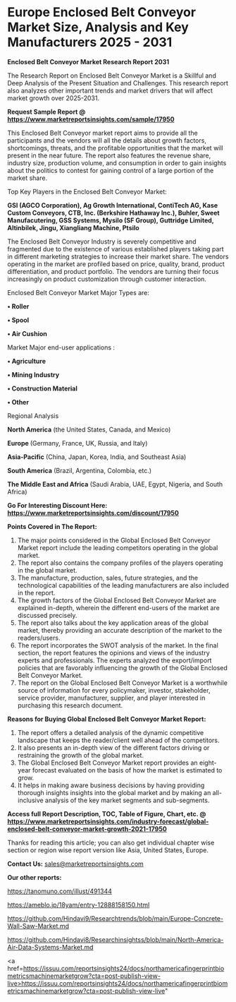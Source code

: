 # Europe Enclosed Belt Conveyor Market Size, Analysis and Key Manufacturers 2025 - 2031

<strong>Enclosed Belt Conveyor Market Research Report 2031</strong>

The Research Report on Enclosed Belt Conveyor Market is a Skillful and Deep Analysis of the Present Situation and Challenges. This research report also analyzes other important trends and market drivers that will affect market growth over 2025-2031.

<strong>Request Sample Report @ <a href=https://www.marketreportsinsights.com/sample/17950>https://www.marketreportsinsights.com/sample/17950</a></strong>

This Enclosed Belt Conveyor market report aims to provide all the participants and the vendors will all the details about growth factors, shortcomings, threats, and the profitable opportunities that the market will present in the near future. The report also features the revenue share, industry size, production volume, and consumption in order to gain insights about the politics to contest for gaining control of a large portion of the market share.

Top Key Players in the Enclosed Belt Conveyor Market:

<strong>GSI (AGCO Corporation), Ag Growth International, ContiTech AG, Kase Custom Conveyors, CTB, Inc. (Berkshire Hathaway Inc.), Buhler, Sweet Manufacutering, GSS Systems, Mysilo (SF Group), Guttridge Limited, Altinbilek, Jingu, Xiangliang Machine, Ptsilo</strong>

The Enclosed Belt Conveyor Industry is severely competitive and fragmented due to the existence of various established players taking part in different marketing strategies to increase their market share. The vendors operating in the market are profiled based on price, quality, brand, product differentiation, and product portfolio. The vendors are turning their focus increasingly on product customization through customer interaction.

Enclosed Belt Conveyor Market Major Types are:

<strong>• Roller

• Spool

• Air Cushion</strong>

Market Major end-user applications :

<strong>• Agriculture

• Mining Industry

• Construction Material

• Other</strong>

Regional Analysis

</u><strong><b>North America</b></strong> (the United States, Canada, and Mexico)

<strong><b>Europe </b></strong>(Germany, France, UK, Russia, and Italy)

<strong><b>Asia-Pacific</b></strong> (China, Japan, Korea, India, and Southeast Asia)

<strong><b>South America</b></strong> (Brazil, Argentina, Colombia, etc.)

<strong><b>The Middle East and Africa</b></strong> (Saudi Arabia, UAE, Egypt, Nigeria, and South Africa)

<strong>Go For Interesting Discount Here: <a href=https://www.marketreportsinsights.com/discount/17950>https://www.marketreportsinsights.com/discount/17950</a></strong>

<strong>Points Covered in The Report:</strong>
<ol>
  <li>The major points considered in the Global Enclosed Belt Conveyor Market report include the leading competitors operating in the global market.</li>
  <li>The report also contains the company profiles of the players operating in the global market.</li>
  <li>The manufacture, production, sales, future strategies, and the technological capabilities of the leading manufacturers are also included in the report.</li>
  <li>The growth factors of the Global Enclosed Belt Conveyor Market are explained in-depth, wherein the different end-users of the market are discussed precisely.</li>
  <li>The report also talks about the key application areas of the global market, thereby providing an accurate description of the market to the readers/users.</li>
  <li>The report incorporates the SWOT analysis of the market. In the final section, the report features the opinions and views of the industry experts and professionals. The experts analyzed the export/import policies that are favorably influencing the growth of the Global Enclosed Belt Conveyor Market.</li>
  <li>The report on the Global Enclosed Belt Conveyor Market is a worthwhile source of information for every policymaker, investor, stakeholder, service provider, manufacturer, supplier, and player interested in purchasing this research document.</li>
</ol>
<strong>Reasons for Buying Global Enclosed Belt Conveyor Market Report:</strong>

<ol>
  <li>The report offers a detailed analysis of the dynamic competitive landscape that keeps the reader/client well ahead of the competitors.</li>
  <li>It also presents an in-depth view of the different factors driving or restraining the growth of the global market.</li>
  <li>The Global Enclosed Belt Conveyor Market report provides an eight-year forecast evaluated on the basis of how the market is estimated to grow.</li>
  <li>It helps in making aware business decisions by having providing thorough insights insights into the global market and by making an all-inclusive analysis of the key market segments and sub-segments.</li>
</ol>
<strong>Access full Report Description, TOC, Table of Figure, Chart, etc. @ <a href=https://www.marketreportsinsights.com/industry-forecast/global-enclosed-belt-conveyor-market-growth-2021-17950>https://www.marketreportsinsights.com/industry-forecast/global-enclosed-belt-conveyor-market-growth-2021-17950</a></strong>


Thanks for reading this article; you can also get individual chapter wise section or region wise report version like Asia, United States, Europe.

<strong>Contact Us:</strong>
sales@marketreportsinsights.com

<strong>Our other reports:</strong>

<a href=https://tanomuno.com/illust/491344>https://tanomuno.com/illust/491344</a>

<a href=https://ameblo.jp/18yam/entry-12888158150.html>https://ameblo.jp/18yam/entry-12888158150.html</a>

<a href=https://github.com/Hindavi9/Researchtrends/blob/main/Europe-Concrete-Wall-Saw-Market.md>https://github.com/Hindavi9/Researchtrends/blob/main/Europe-Concrete-Wall-Saw-Market.md</a>

<a href=https://github.com/Hindavi8/Researchinsightss/blob/main/North-America-Air-Data-Systems-Market.md>https://github.com/Hindavi8/Researchinsightss/blob/main/North-America-Air-Data-Systems-Market.md</a>

<a href=https://issuu.com/reportsinsights24/docs/northamericafingerprintbiometricsmachinemarketgrow?cta=post-publish-view-live>https://issuu.com/reportsinsights24/docs/northamericafingerprintbiometricsmachinemarketgrow?cta=post-publish-view-live</a>"
